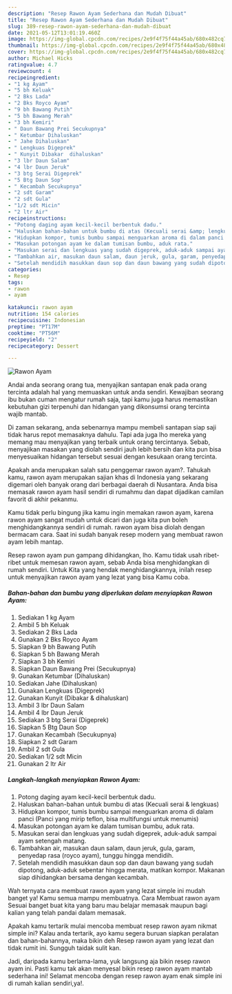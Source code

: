 ```yaml
---
description: "Resep Rawon Ayam Sederhana dan Mudah Dibuat"
title: "Resep Rawon Ayam Sederhana dan Mudah Dibuat"
slug: 389-resep-rawon-ayam-sederhana-dan-mudah-dibuat
date: 2021-05-12T13:01:19.460Z
image: https://img-global.cpcdn.com/recipes/2e9f4f75f44a45ab/680x482cq70/rawon-ayam-foto-resep-utama.jpg
thumbnail: https://img-global.cpcdn.com/recipes/2e9f4f75f44a45ab/680x482cq70/rawon-ayam-foto-resep-utama.jpg
cover: https://img-global.cpcdn.com/recipes/2e9f4f75f44a45ab/680x482cq70/rawon-ayam-foto-resep-utama.jpg
author: Michael Hicks
ratingvalue: 4.7
reviewcount: 4
recipeingredient:
- "1 kg Ayam"
- "5 bh Keluak"
- "2 Bks Lada"
- "2 Bks Royco Ayam"
- "9 bh Bawang Putih"
- "5 bh Bawang Merah"
- "3 bh Kemiri"
- " Daun Bawang Prei Secukupnya"
- " Ketumbar Dihaluskan"
- " Jahe Dihaluskan"
- " Lengkuas Digeprek"
- " Kunyit Dibakar  dihaluskan"
- "3 lbr Daun Salam"
- "4 lbr Daun Jeruk"
- "3 btg Serai Digeprek"
- "5 Btg Daun Sop"
- " Kecambah Secukupnya"
- "2 sdt Garam"
- "2 sdt Gula"
- "1/2 sdt Micin"
- "2 ltr Air"
recipeinstructions:
- "Potong daging ayam kecil-kecil berbentuk dadu."
- "Haluskan bahan-bahan untuk bumbu di atas (Kecuali serai &amp; lengkuas)"
- "Hidupkan kompor, tumis bumbu sampai menguarkan aroma di dalam panci (Panci yang mirip teflon, bisa multifungsi untuk menumis)"
- "Masukan potongan ayam ke dalam tumisan bumbu, aduk rata."
- "Masukan serai dan lengkuas yang sudah digeprek, aduk-aduk sampai ayam setengah matang."
- "Tambahkan air, masukan daun salam, daun jeruk, gula, garam, penyedap rasa (royco ayam), tunggu hingga mendidih."
- "Setelah mendidih masukkan daun sop dan daun bawang yang sudah dipotong, aduk-aduk sebentar hingga merata, matikan kompor. Makanan siap dihidangkan bersama dengan kecambah."
categories:
- Resep
tags:
- rawon
- ayam

katakunci: rawon ayam 
nutrition: 154 calories
recipecuisine: Indonesian
preptime: "PT17M"
cooktime: "PT56M"
recipeyield: "2"
recipecategory: Dessert

---
```



![Rawon Ayam](https://img-global.cpcdn.com/recipes/2e9f4f75f44a45ab/680x482cq70/rawon-ayam-foto-resep-utama.jpg)

Andai anda seorang orang tua, menyajikan santapan enak pada orang tercinta adalah hal yang memuaskan untuk anda sendiri. Kewajiban seorang ibu bukan cuman mengatur rumah saja, tapi kamu juga harus memastikan kebutuhan gizi terpenuhi dan hidangan yang dikonsumsi orang tercinta wajib mantab.

Di zaman  sekarang, anda sebenarnya mampu membeli santapan siap saji tidak harus repot memasaknya dahulu. Tapi ada juga lho mereka yang memang mau menyajikan yang terbaik untuk orang tercintanya. Sebab, menyajikan masakan yang diolah sendiri jauh lebih bersih dan kita pun bisa menyesuaikan hidangan tersebut sesuai dengan kesukaan orang tercinta. 



Apakah anda merupakan salah satu penggemar rawon ayam?. Tahukah kamu, rawon ayam merupakan sajian khas di Indonesia yang sekarang digemari oleh banyak orang dari berbagai daerah di Nusantara. Anda bisa memasak rawon ayam hasil sendiri di rumahmu dan dapat dijadikan camilan favorit di akhir pekanmu.

Kamu tidak perlu bingung jika kamu ingin memakan rawon ayam, karena rawon ayam sangat mudah untuk dicari dan juga kita pun boleh menghidangkannya sendiri di rumah. rawon ayam bisa diolah dengan bermacam cara. Saat ini sudah banyak resep modern yang membuat rawon ayam lebih mantap.

Resep rawon ayam pun gampang dihidangkan, lho. Kamu tidak usah ribet-ribet untuk memesan rawon ayam, sebab Anda bisa menghidangkan di rumah sendiri. Untuk Kita yang hendak menghidangkannya, inilah resep untuk menyajikan rawon ayam yang lezat yang bisa Kamu coba.

<!--inarticleads1-->

##### Bahan-bahan dan bumbu yang diperlukan dalam menyiapkan Rawon Ayam:

1. Sediakan 1 kg Ayam
1. Ambil 5 bh Keluak
1. Sediakan 2 Bks Lada
1. Gunakan 2 Bks Royco Ayam
1. Siapkan 9 bh Bawang Putih
1. Siapkan 5 bh Bawang Merah
1. Siapkan 3 bh Kemiri
1. Siapkan  Daun Bawang Prei (Secukupnya)
1. Gunakan  Ketumbar (Dihaluskan)
1. Sediakan  Jahe (Dihaluskan)
1. Gunakan  Lengkuas (Digeprek)
1. Gunakan  Kunyit (Dibakar &amp; dihaluskan)
1. Ambil 3 lbr Daun Salam
1. Ambil 4 lbr Daun Jeruk
1. Sediakan 3 btg Serai (Digeprek)
1. Siapkan 5 Btg Daun Sop
1. Gunakan  Kecambah (Secukupnya)
1. Siapkan 2 sdt Garam
1. Ambil 2 sdt Gula
1. Sediakan 1/2 sdt Micin
1. Gunakan 2 ltr Air




<!--inarticleads2-->

##### Langkah-langkah menyiapkan Rawon Ayam:

1. Potong daging ayam kecil-kecil berbentuk dadu.
1. Haluskan bahan-bahan untuk bumbu di atas (Kecuali serai &amp; lengkuas)
1. Hidupkan kompor, tumis bumbu sampai menguarkan aroma di dalam panci (Panci yang mirip teflon, bisa multifungsi untuk menumis)
1. Masukan potongan ayam ke dalam tumisan bumbu, aduk rata.
1. Masukan serai dan lengkuas yang sudah digeprek, aduk-aduk sampai ayam setengah matang.
1. Tambahkan air, masukan daun salam, daun jeruk, gula, garam, penyedap rasa (royco ayam), tunggu hingga mendidih.
1. Setelah mendidih masukkan daun sop dan daun bawang yang sudah dipotong, aduk-aduk sebentar hingga merata, matikan kompor. Makanan siap dihidangkan bersama dengan kecambah.




Wah ternyata cara membuat rawon ayam yang lezat simple ini mudah banget ya! Kamu semua mampu membuatnya. Cara Membuat rawon ayam Sesuai banget buat kita yang baru mau belajar memasak maupun bagi kalian yang telah pandai dalam memasak.

Apakah kamu tertarik mulai mencoba membuat resep rawon ayam nikmat simple ini? Kalau anda tertarik, ayo kamu segera buruan siapkan peralatan dan bahan-bahannya, maka bikin deh Resep rawon ayam yang lezat dan tidak rumit ini. Sungguh taidak sulit kan. 

Jadi, daripada kamu berlama-lama, yuk langsung aja bikin resep rawon ayam ini. Pasti kamu tak akan menyesal bikin resep rawon ayam mantab sederhana ini! Selamat mencoba dengan resep rawon ayam enak simple ini di rumah kalian sendiri,ya!.

